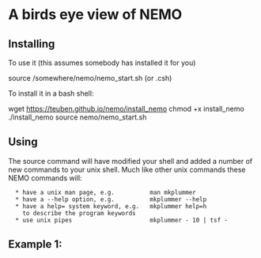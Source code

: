 # A birds eye view of NEMO

## Installing

To use it (this assumes somebody has installed it for you)

   source /somewhere/nemo/nemo_start.sh           (or .csh)

To install it in a bash shell:

   wget https://teuben.github.io/nemo/install_nemo
   chmod +x install_nemo
   ./install_nemo 
   source nemo/nemo_start.sh

## Using

The source command will have modified your shell and added a number
of new commands to your unix shell. Much like other unix commands
these NEMO commands will:

      * have a unix man page, e.g.          man mkplummer
      * have a --help option, e.g.          mkplummer --help
      * have a help= system keyword, e.g.   mkplummer help=h
        to describe the program keywords
      * use unix pipes                      mkplummer - 10 | tsf -


## Example 1: 
